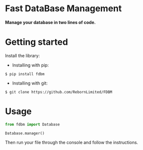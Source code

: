 # Fast DataBase Management
#### Manage your database in two lines of code.

# Getting started
Install the library:
<ul>
	<li>Installing with pip:</li>
</ul>

```$ pip install fdbm```

<ul>
	<li>Installing with git:</li>
</ul>

```$ git clone https://github.com/RebornLimited/FDBM```

# Usage
```python
from fdbm import Database

Database.manager()
```
Then run your file through the console and follow the instructions.
